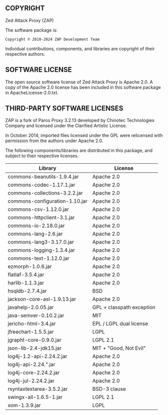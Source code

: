 COPYRIGHT
---------

Zed Attack Proxy (ZAP)

The software package is:

    Copyright © 2010-2024 ZAP Development Team

Individual contributions, components, and libraries are copyright of their
respective authors.

SOFTWARE LICENSE
----------------

The open source software license of Zed Attack Proxy is Apache 2.0.
A copy of the Apache 2.0 license has been included in this software package
in ApacheLicense-2.0.txt.

THIRD-PARTY SOFTWARE LICENSES
-----------------------------

ZAP is a fork of Paros Proxy 3.2.13 developed by Chinotec Technologies Company
and licensed under the Clarified Artistic License.

In October 2014, imported files licensed under the GPL were relicensed with
permission from the authors under Apache 2.0.

The following components/libraries are distributed in this package,
and subject to their respective licenses.

| Library                             | License                   |
|-------------------------------------|---------------------------|
| commons-beanutils-1.9.4.jar         | Apache 2.0                |
| commons-codec-1.17.1.jar            | Apache 2.0                |
| commons-collections-3.2.2.jar       | Apache 2.0                |
| commons-configuration-1.10.jar      | Apache 2.0                |
| commons-csv-1.12.0.jar              | Apache 2.0                |
| commons-httpclient-3.1.jar          | Apache 2.0                |
| commons-io-2.18.0.jar               | Apache 2.0                |
| commons-lang-2.6.jar                | Apache 2.0                |
| commons-lang3-3.17.0.jar            | Apache 2.0                |
| commons-logging-1.3.4.jar           | Apache 2.0                |
| commons-text-1.12.0.jar             | Apache 2.0                |
| ezmorph-1.0.6.jar                   | Apache 2.0                |
| flatlaf-3.5.4.jar                   | Apache 2.0                |
| harlib-1.1.3.jar                    | Apache 2.0                |
| hsqldb-2.7.4.jar                    | BSD                       |
| jackson-core-asl-1.9.13.jar         | Apache 2.0                |
| javahelp-2.0.05.jar                 | GPL + classpath exception |
| java-semver-0.10.2.jar              | MIT                       |
| jericho-html-3.4.jar                | EPL / LGPL dual license   |
| jfreechart-1.5.5.jar                | LGPL                      |
| jgrapht-core-0.9.0.jar              | LGPL 2.1                  |
| json-lib-2.4-jdk15.jar              | MIT + "Good, Not Evil"    |
| log4j-1.2-api-2.24.2.jar            | Apache 2.0                |
| log4j-api-2.24.".jar                | Apache 2.0                |
| log4j-core-2.24.2.jar               | Apache 2.0                |
| log4j-jul-2.24.2.jar                | Apache 2.0                |
| rsyntaxtextarea-3.5.2.jar           | BSD-3 clause              |
| swingx-all-1.6.5-1.jar              | LGPL 2.1                  |
| xom-1.3.9.jar                       | LGPL                      |
